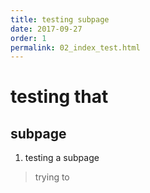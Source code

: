 ```yaml
---
title: testing subpage
date: 2017-09-27
order: 1
permalink: 02_index_test.html
---
```


# testing that
## subpage

1. testing a subpage
> trying to
